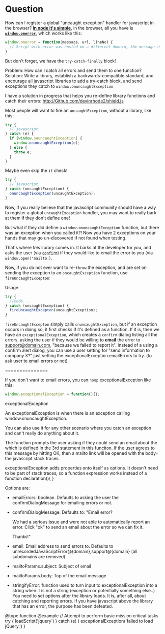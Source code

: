 # Question

How can I register a global "uncaught exception" handler for javascript in the browser?
<strong><a href="http://nodejs.org/api/process.html#process_event_uncaughtexception">In node it's simple</a></strong>,
in the browser, all you have is
<strong><code><a href="http://webcache.googleusercontent.com/search?q=cache%3Ahttps%3A%2F%2Fdeveloper.mozilla.org%2Fen-US%2Fdocs%2FWeb%2FAPI%2FGlobalEventHandlers.onerror%3Fredirectlocale%3Den-US%26redirectslug%3DWeb%252FAPI%252FWindow.onerror&oq=cache%3Ahttps%3A%2F%2Fdeveloper.mozilla.org%2Fen-US%2Fdocs%2FWeb%2FAPI%2FGlobalEventHandlers.onerror%3Fredirectlocale%3Den-US%26redirectslug%3DWeb%252FAPI%252FWindow.onerror&aqs=chrome..69i57j69i58.3391j0j4&sourceid=chrome&espv=210&es_sm=91&ie=UTF-8">
window.onerror</a></code></strong>, which works like this:

```javascript
window.onerror = function(message, url, lineNo) {
  // Script with error was hosted on a different domain, the message is just "Script error." with no line number or url!
}
```

But don't forget, we have the `try-catch-finally` block!

Problem: How can I catch all errors and send them to one function?
Solution: Write a library, establish a backwards-compatible standard, and encourage all javascript libraries to add a
try-catch block, and send exceptions they catch to `window.onuncaughtException`

I have a solution in progress that helps you re-define library functions and catch their errors:
http://Github.com/devinrhode2/shield.js

Most people will want to fire an `uncaughtException`, without a library, like this:
```javascript
try {
  // javascript
} catch (e) {
  if (window.onuncaughtException) {
    window.onuncaughtException(e);
  } else {
    throw e;
  }
}
```

Maybe even skip the `if` check!
```javascript
try {
  // javascript
} catch (uncaughtException) {
  onuncaughtException(uncaughtException);
}
```

Now, if you really believe that the javascript community should have a way to register a global `uncaughtException`
handler, you may want to really bark at them if they don't define one!

But what if they did define a `window.onuncaughtException` function, but there was an exception when you called it?!
Now you have 2 exceptions on your hands that may go un-discovered if not found when testing.

That's where _this_ library comes in. It barks at the developer for you, and asks the user (via <code><a href="http://lmgtfy.com/?confirm+javascript+function">confirm</a></code>)
if they would like to email the error to you (via `window.open('mailto:`).

Now, if you do not ever want to re-`throw` the exception, and are set on sending the exception to an
`oncaughtException` function, use `fireUncaughtExcepton`:

Usage:
```javascript
try {
  //code...
} catch (uncaughtException) {
  fireUncaughtExcepton(uncaughtException);
}
```

`fireUncaughtExcepton` simply calls `onuncaughtException`, but if an exception occurs in doing so, it
first checks if it's defined as a function. If it is, then we have an `exceptionalException`, which
creates a `confirm` dialog listing all the errors, asking the user if they would be willing to **email**
the error to support@domain.com, "because we failed to report it". Instead of a using a confirm alert
dialog, you can use a user setting for "send information to company X?" just setting the
exceptionalException.emailErrors to try. (to ask user to email errors or not)

===============


If you don't want to email errors, you can `noop` exceptionalException like this:
```javascript
window.exceptionalException = function(){};
```

exceptionalException

An exceptionalException is when there is an exception calling window.onuncaughtException.

You can also use it for any other scenario where you
catch an exception and can't really do anything about it.

The function prompts the user asking if they could send an email about the
which is defined in the 3rd statement in this funciton.
If the user agrees to this message by hitting OK, then a mailto link
will be opened with the body= the javascript stack traces.

exceptionalException adds properties onto itself as options.
It doesn't need to be part of stack traces, so a function
expression works instead of a function declaration(){ }

Options are:
 - emailErrors: boolean. Defaults to asking the user the confirmDialogMessage for emailing errors or not.
 - confirmDialogMessage: Defaults to:
    "Email error?

     We had a serious issue and were not able to automatically report an error.
     Click "ok" to send an email about the error so we can fix it.

     Thanks!"
 - email: Email address to send errors to. Defaults to unrecordedJavaScriptError@{domain},support@{domain} (all subdomains are removed)
 - mailtoParams.subject: Subject of email
 - mailtoParams.body: Top of the email message
 - stringifyError: function used to turn input to exceptionalException into a string
     when it is not a string (exception or potentially something else..)
You need to set options after the library loads.
It is, after all, about catching and reporting errors.
If you have javascript above the library that has an error,
the purpose has been defeated.

@type function
@example
   // Attempt to perform basic mission critical tasks
   try {
     loadScript('jquery')
   } catch (e) {
     exceptionalException('failed to load jQuery.')
   }
